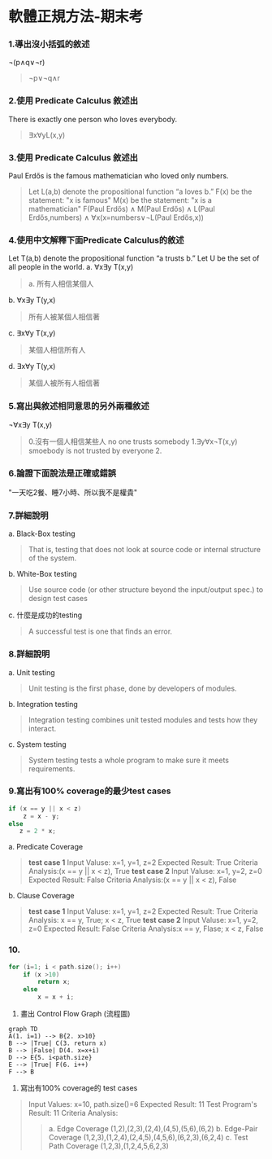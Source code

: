 # 軟體正規方法-期末考
### 1.導出沒小括弧的敘述
¬(p∧q∨¬r)
> ¬p∨¬q∧r

### 2.使用 Predicate Calculus 敘述出
There is exactly one person who loves everybody.
> ∃x∀yL(x,y)

### 3.使用 Predicate Calculus 敘述出
Paul Erdős is the famous mathematician who loved only numbers.
> Let
> L(a,b) denote the propositional function “a loves b.”
> F(x) be the statement: "x is famous"
> M(x) be the statement: "x is a mathematician"
> F(Paul Erdős) ∧ M(Paul Erdős) ∧ L(Paul Erdős,numbers) ∧ ∀x(x=numbers∨¬L(Paul Erdős,x))

### 4.使用中文解釋下面Predicate Calculus的敘述
Let T(a,b) denote the propositional function “a trusts b.”
Let U be the set of all people in the world.
a. ∀x∃y T(x,y)
> a. 所有人相信某個人

b. ∀x∃y T(y,x)
> 所有人被某個人相信著

c. ∃x∀y T(x,y)
> 某個人相信所有人

d. ∃x∀y T(y,x)
> 某個人被所有人相信著

### 5.寫出與敘述相同意思的另外兩種敘述
¬∀x∃y T(x,y)
> 0.沒有一個人相信某些人 no one trusts somebody
> 1.∃y∀x¬T(x,y) smoebody is not trusted by everyone
> 2.


### 6.論證下面說法是正確或錯誤
"一天吃2餐、睡7小時、所以我不是權貴"
>

### 7.詳細說明
a. Black-Box testing
> That is, testing that does not look at source code or internal structure of the system.

b. White-Box testing
> Use source code (or other structure beyond the input/output spec.) to design test cases

c. 什麼是成功的testing
> A successful test is one that finds an error.

### 8.詳細說明
a. Unit testing
> Unit testing is the first phase, done by developers of modules.

b. Integration testing
> Integration testing combines unit tested modules and tests how they interact.

c. System testing
> System testing tests a whole program to make sure it meets requirements.

### 9.寫出有100% coverage的最少test cases
```c++
if (x == y || x < z)
    z = x - y;
else
   z = 2 * x;
```
a. Predicate Coverage
> <b>test case 1</b>
> Input Valuse: x=1, y=1, z=2
> Expected Result: True
> Criteria Analysis:(x == y || x < z), True
> <b>test case 2</b>
> Input Valuse: x=1, y=2, z=0
> Expected Result: False
> Criteria Analysis:(x == y || x < z), False

b. Clause Coverage
> <b>test case 1</b>
> Input Valuse: x=1, y=1, z=2
> Expected Result: True
> Criteria Analysis: x == y, True; x < z, True
> <b>test case 2</b>
> Input Valuse: x=1, y=2, z=0
> Expected Result: False
> Criteria Analysis:x == y, Flase; x < z, False

### 10.
```c++
for (i=1; i < path.size(); i++)
	if (x >10)
		return x;
	else
		x = x + i;
```
1. 畫出 Control Flow Graph (流程圖)
```mermaid
graph TD
A(1. i=1) --> B{2. x>10}
B --> |True| C(3. return x)
B --> |False| D(4. x=x+i)
D --> E{5. i<path.size}
E --> |True| F(6. i++)
F --> B
```
1. 寫出有100% coverage的 test cases
> Input Values: x=10, path.size()=6
> Expected Result: 11
> Test Program's Result: 11
> Criteria Analysis: 
>> a. Edge Coverage
>> (1,2),(2,3),(2,4),(4,5),(5,6),(6,2)
>> b. Edge-Pair Coverage
>> (1,2,3),(1,2,4),(2,4,5),(4,5,6),(6,2,3),(6,2,4)
>> c. Test Path Coverage
>> (1,2,3),(1,2,4,5,6,2,3) 
